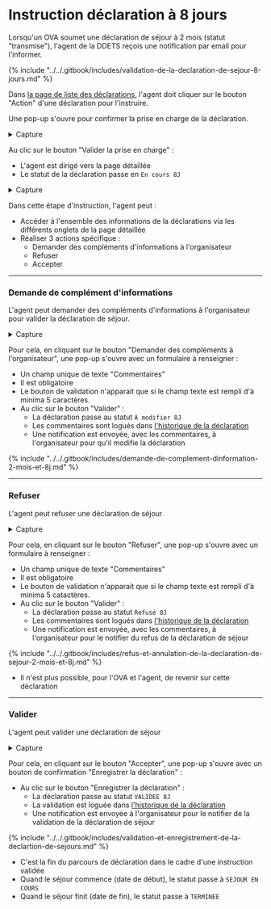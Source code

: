 # Instruction déclaration à 8 jours

Lorsqu'un OVA soumet une déclaration de séjour à 2 mois (statut "transmise"), l'agent de la DDETS reçois une notification par email pour l'informer.&#x20;

{% include "../../.gitbook/includes/validation-de-la-declaration-de-sejour-8-jours.md" %}

Dans [la page de liste des déclarations](page-de-liste-des-declarations.md), l'agent doit cliquer sur le bouton "Action" d'une déclaration pour l'instruire.&#x20;

Une pop-up s'ouvre pour confirmer la prise en charge de la déclaration.&#x20;

<details>

<summary>Capture</summary>

<figure><img src="../../.gitbook/assets/Capture d’écran 2025-07-07 à 11.02.48.png" alt=""><figcaption><p>Pop-up de prise en charge de la déclaration de séjour par un agent</p></figcaption></figure>

</details>

Au clic sur le bouton "Valider la prise en charge" :&#x20;

* L'agent est dirigé vers la page détaillée
* Le statut de la déclaration passe en `En cours 8J`

<details>

<summary>Capture</summary>

<figure><img src="../../.gitbook/assets/Capture d’écran 2025-07-07 à 11.04.49.png" alt=""><figcaption><p>Page détaillé d'une déclaration de séjour pour l'instruction</p></figcaption></figure>

</details>

Dans cette étape d'instruction, l'agent peut :&#x20;

* Accéder à l'ensemble des informations de la déclarations via les différents onglets de la page détaillée
* Réaliser 3 actions spécifique :
  * Demander des compléments d'informations à l'organisateur
  * Refuser
  * Accepter

***

### Demande de complément d'informations

L'agent peut demander des compléments d'informations à l'organisateur pour valider la déclaration de séjour.

<details>

<summary>Capture</summary>

<figure><img src="../../.gitbook/assets/Capture d’écran 2025-07-07 à 11.07.37.png" alt=""><figcaption><p>Pop-up de "Demander des compléments à l'organisateur"</p></figcaption></figure>

</details>

Pour cela, en cliquant sur le bouton "Demander des compléments à l'organisateur", une pop-up s'ouvre avec un formulaire à renseigner :&#x20;

* Un champ unique de texte "Commentaires"
* Il est obligatoire
* Le bouton de validation n'apparait que si le champ texte est rempli d'à minima 5 caractères.&#x20;
* Au clic sur le bouton "Valider" :&#x20;
  * La déclaration passe au statut `À modifier 8J`
  * Les commentaires sont logués dans [l'historique de la déclaration](../../front-ova/declaration-de-sejour/page-detaillee-declaration.md#id-3.-historique-de-la-declaration)
  * Une notification est envoyée, avec les commentaires, à l'organisateur pour qu'il modifie la déclaration

{% include "../../.gitbook/includes/demande-de-complement-dinformation-2-mois-et-8j.md" %}

***

### Refuser

L'agent peut refuser une déclaration de séjour&#x20;

<details>

<summary>Capture</summary>

<figure><img src="../../.gitbook/assets/Capture d’écran 2025-07-07 à 11.10.27.png" alt=""><figcaption><p>Pop-up de "Refus"</p></figcaption></figure>

</details>

Pour cela, en cliquant sur le bouton "Refuser", une pop-up s'ouvre avec un formulaire à renseigner :&#x20;

* Un champ unique de texte "Commentaires"
* Il est obligatoire
* Le bouton de validation n'apparait que si le champ texte est rempli d'à minima 5 catactères.&#x20;
* Au clic sur le bouton "Valider" :&#x20;
  * La déclaration passe au statut `Refusé 8J`
  * Les commentaires sont logués dans [l'historique de la déclaration](../../front-ova/declaration-de-sejour/page-detaillee-declaration.md#id-3.-historique-de-la-declaration)
  * Une notification est envoyée, avec les commentaires, à l'organisateur pour le notifier du refus de la déclaration de séjour

{% include "../../.gitbook/includes/refus-et-annulation-de-la-declaration-de-sejour-2-mois-et-8j.md" %}

* Il n'est plus possible, pour l'OVA et l'agent, de revenir sur cette déclaration

***

### Valider

L'agent peut valider une déclaration de séjour&#x20;

<details>

<summary>Capture</summary>

<figure><img src="../../.gitbook/assets/Capture d’écran 2025-07-07 à 11.12.38.png" alt=""><figcaption><p>Pop-up de validation</p></figcaption></figure>

</details>

Pour cela, en cliquant sur le bouton "Accepter", une pop-up s'ouvre avec un bouton de confirmation "Enregistrer la déclaration" :&#x20;

* Au clic sur le bouton "Enregistrer la déclaration" :&#x20;
  * La déclaration passe au statut `VALIDEE 8J`
  * La validation est loguée dans [l'historique de la déclaration](../../front-ova/declaration-de-sejour/page-detaillee-declaration.md#id-3.-historique-de-la-declaration)
  * Une notification est envoyée à l'organisateur pour le notifier de la validation de la déclaration de séjour

{% include "../../.gitbook/includes/validation-et-enregistrement-de-la-declartion-de-sejours.md" %}

* C'est la fin du parcours de déclaration dans le cadre d'une instruction validée
* Quand le séjour commence (date de début), le statut passe à `SEJOUR EN COURS`&#x20;
* Quand le séjour finit (date de fin), le statut passe à `TERMINEE`&#x20;

